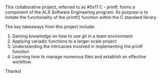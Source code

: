 This collaborative project, referred to as #0x11 C - printf, forms a component of the ALX Software Engineering program. 
Its purpose is to imitate the functionality of the printf() function within the C standard library.

The key takeaways from this project include:
1. Gaining knowledge on how to use git in a team environment
2. Applying variadic functions to a larger-scale project
3. Understanding the intricacies involved in implementing the printf function
4. Learning how to manage numerous files and establish an effective workflow.

Thanks!
